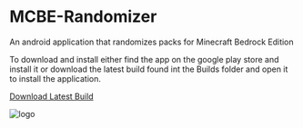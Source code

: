 # MCBE-Randomizer
An android application that randomizes packs for Minecraft Bedrock Edition

To download and install either find the app on the google play store and install it or download the latest build found int the Builds folder and open it to install the application.

<a href="https://raw.githubusercontent.com/Jaden-Allen/MCBE-Randomizer/main/MCBE%20Randomizer/Builds/mcberandomizer.apk">Download Latest Build</a>



![logo](https://github.com/Jaden-Allen/MCBE-Randomizer/assets/138253372/e3ce9669-b486-43bb-aa60-58c502c56e05)
